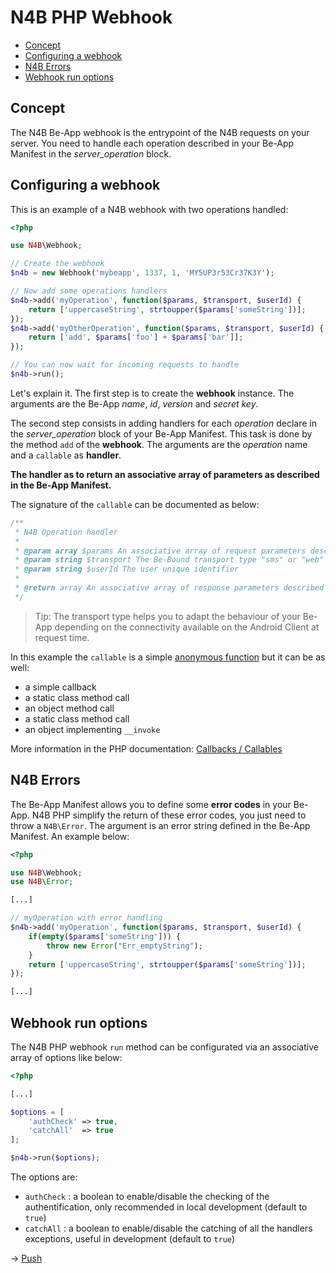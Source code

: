 # N4B PHP Webhook
- [Concept](#concept)
- [Configuring a webhook](#configuring-a-webhook)
- [N4B Errors](#n4b-errors)
- [Webhook run options](#webhook-run-options)

## Concept
The N4B Be-App webhook is the entrypoint of the N4B requests on your server. 
You need to handle each operation described in your Be-App Manifest in the _server_operation_ block.

## Configuring a webhook
This is an example of a N4B webhook with two operations handled:
```php
<?php

use N4B\Webhook;

// Create the webhook
$n4b = new Webhook('mybeapp', 1337, 1, 'MY5UP3r53Cr37K3Y');

// Now add some operations handlers
$n4b->add('myOperation', function($params, $transport, $userId) {
	return ['uppercaseString', strtoupper($params['someString'])];
});
$n4b->add('myOtherOperation', function($params, $transport, $userId) {
	return ['add', $params['foo'] + $params['bar']];
});

// You can now wait for incoming requests to handle
$n4b->run();
```
Let's explain it. The first step is to create the **webhook** instance. The arguments are the Be-App _name_, 
_id_, _version_ and _secret key_.

The second step consists in adding handlers for each _operation_ declare in the _server_operation_ block 
of your Be-App Manifest. This task is done by the method `add` of the **webhook**. The arguments are 
the _operation_ name and a `callable` as **handler**. 

**The handler as to return an associative array of parameters as described in the Be-App Manifest.**

The signature of the `callable` can be documented as below:
```php
/**
 * N4B Operation handler 
 * 
 * @param array $params An associative array of request parameters described in the Be-App Manifest
 * @param string $transport The Be-Bound transport type "sms" or "web"
 * @param string $userId The user unique identifier
 *
 * @return array An associative array of response parameters described in the Be-App Manifest
 */
```

> Tip: The transport type helps you to adapt the behaviour of your Be-App depending on the connectivity available 
on the Android Client at request time.

In this example the `callable` is a simple [anonymous function](http://php.net/manual/en/functions.anonymous.php) 
but it can be as well:
- a simple callback
- a static class method call
- an object method call
- a static class method call
- an object implementing `__invoke`

More information in the PHP documentation: [Callbacks / Callables](http://php.net/manual/en/language.types.callable.php)

## N4B Errors
The Be-App Manifest allows you to define some **error codes** in your Be-App. 
N4B PHP simplify the return of these error codes, you just need to throw a `N4B\Error`. The argument is an 
error string defined in the Be-App Manifest. An example below:
```php
<?php

use N4B\Webhook;
use N4B\Error;

[...]

// myOperation with error handling
$n4b->add('myOperation', function($params, $transport, $userId) {
	if(empty($params['someString'])) {
		throw new Error("Err_emptyString");
	}
	return ['uppercaseString', strtoupper($params['someString'])];
});

[...]
```

## Webhook run options
The N4B PHP webhook `run` method can be configurated via an associative array of options like below:
```php
<?php

[...]

$options = [
	'authCheck' => true,
    'catchAll'  => true
];

$n4b->run($options);
```
The options are:
- `authCheck` : a boolean to enable/disable the checking of the authentification, 
only recommended in local development (default to `true`)
- `catchAll` : a boolean to enable/disable the catching of all the handlers exceptions, 
useful in development (default to `true`)

&rarr; [Push](02-push.md)